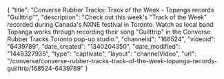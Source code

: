 {
    "title": "Converse Rubber Tracks: Track of the Week - Topanga records \"Guilttrip\"",
    "description": "Check out this week's \"Track of the Week\" recorded during Canada's NXNE festival in Toronto. Watch as local band Topanga works through recording their song \"Guilttrip\" in the Converse Rubber Tracks Toronto pop-up studio.",
    "channelid": "168524",
    "videoid": "6439789",
    "date_created": "1340204350",
    "date_modified": "1448327935",
    "type": "captivate",
    "layout": "channelVideo",
    "url": "\/converse\/converse-rubber-tracks-track-of-the-week-topanga-records-guilttrip\/168524-6439789"
}